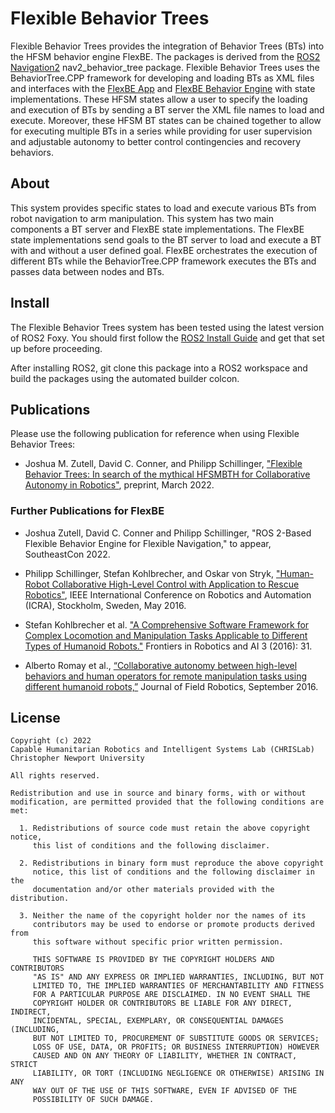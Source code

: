 Flexible Behavior Trees
=======================

Flexible Behavior Trees provides the integration of Behavior Trees (BTs) into the HFSM behavior engine FlexBE.  The packages is derived from the [ROS2 Navigation2] nav2_behavior_tree package.
Flexible Behavior Trees uses the BehaviorTree.CPP framework for developing and loading
BTs as XML files and interfaces with the [FlexBE App] and [FlexBE Behavior Engine] with state
implementations. These HFSM states allow a user to specify the loading and execution of BTs by
sending a BT server the XML file names to load and execute. Moreover, these HFSM BT states
can be chained together to allow for executing multiple BTs in a series while providing for
user supervision and adjustable autonomy to better control contingencies and recovery behaviors.   

About
-----

This system provides specific states to load and execute various BTs from robot navigation
to arm manipulation. This system has two main components a BT server and FlexBE state
implementations. The FlexBE state implementations send goals to the BT server to load and
execute a BT with and without a user defined goal. FlexBE orchestrates the execution of
different BTs while the BehaviorTree.CPP framework executes the BTs and passes data between
nodes and BTs.

Install
-------

The Flexible Behavior Trees system has been tested using the latest version of ROS2 Foxy. You
should first follow the [ROS2 Install Guide] and get that set up before proceeding.

After installing ROS2, git clone this package into a ROS2 workspace and build the packages using
the automated builder colcon.

## Publications

Please use the following publication for reference when using Flexible Behavior Trees:

- Joshua M. Zutell, David C. Conner, and Philipp Schillinger, ["Flexible Behavior Trees: In search of the mythical HFSMBTH for Collaborative Autonomy in Robotics"](https://doi.org/10.48550/arXiv.2203.05389), preprint, March 2022.


### Further Publications for FlexBE

- Joshua Zutell, David C. Conner and Philipp Schillinger, "ROS 2-Based Flexible Behavior Engine for Flexible Navigation," to appear, SoutheastCon 2022.

- Philipp Schillinger, Stefan Kohlbrecher, and Oskar von Stryk, ["Human-Robot Collaborative High-Level Control with Application to Rescue Robotics"](http://dx.doi.org/10.1109/ICRA.2016.7487442), IEEE International Conference on Robotics and Automation (ICRA), Stockholm, Sweden, May 2016.

- Stefan Kohlbrecher et al. ["A Comprehensive Software Framework for Complex Locomotion and Manipulation Tasks Applicable to Different Types of Humanoid Robots."](http://dx.doi.org/10.3389/frobt.2016.00031) Frontiers in Robotics and AI 3 (2016): 31.

- Alberto Romay et al., [“Collaborative autonomy between high-level behaviors and human operators for remote manipulation tasks using different humanoid robots,”](http://dx.doi.org/10.1002/rob.21671) Journal of Field Robotics, September 2016.


License
-------

	Copyright (c) 2022
	Capable Humanitarian Robotics and Intelligent Systems Lab (CHRISLab)
	Christopher Newport University

	All rights reserved.

	Redistribution and use in source and binary forms, with or without
	modification, are permitted provided that the following conditions are met:

	  1. Redistributions of source code must retain the above copyright notice,
	     this list of conditions and the following disclaimer.

	  2. Redistributions in binary form must reproduce the above copyright
	     notice, this list of conditions and the following disclaimer in the
	     documentation and/or other materials provided with the distribution.

	  3. Neither the name of the copyright holder nor the names of its
	     contributors may be used to endorse or promote products derived from
	     this software without specific prior written permission.

	     THIS SOFTWARE IS PROVIDED BY THE COPYRIGHT HOLDERS AND CONTRIBUTORS
	     "AS IS" AND ANY EXPRESS OR IMPLIED WARRANTIES, INCLUDING, BUT NOT
	     LIMITED TO, THE IMPLIED WARRANTIES OF MERCHANTABILITY AND FITNESS
	     FOR A PARTICULAR PURPOSE ARE DISCLAIMED. IN NO EVENT SHALL THE
	     COPYRIGHT HOLDER OR CONTRIBUTORS BE LIABLE FOR ANY DIRECT, INDIRECT,
	     INCIDENTAL, SPECIAL, EXEMPLARY, OR CONSEQUENTIAL DAMAGES (INCLUDING,
	     BUT NOT LIMITED TO, PROCUREMENT OF SUBSTITUTE GOODS OR SERVICES;
	     LOSS OF USE, DATA, OR PROFITS; OR BUSINESS INTERRUPTION) HOWEVER
	     CAUSED AND ON ANY THEORY OF LIABILITY, WHETHER IN CONTRACT, STRICT
	     LIABILITY, OR TORT (INCLUDING NEGLIGENCE OR OTHERWISE) ARISING IN ANY
	     WAY OUT OF THE USE OF THIS SOFTWARE, EVEN IF ADVISED OF THE
	     POSSIBILITY OF SUCH DAMAGE.

[FlexBE App]: https://github.com/CNURobotics/flexbe_app.git
[FlexBE Behavior Engine]: https://github.com/CNURobotics/flexbe_behavior_engine.git
[ROS2 Install Guide]: https://docs.ros.org/en/foxy/Installation.html
[ROS2 Navigation2]: https://github.com/ros-planning/navigation2
